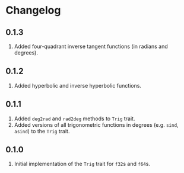 # Changelog

## 0.1.3

1. Added four-quadrant inverse tangent functions (in radians and degrees).

## 0.1.2

1. Added hyperbolic and inverse hyperbolic functions.

## 0.1.1

1. Added `deg2rad` and `rad2deg` methods to `Trig` trait.
1. Added versions of all trigonometric functions in degrees (e.g. `sind`, `asind`) to the `Trig` trait.

## 0.1.0

1. Initial implementation of the `Trig` trait for `f32`s and `f64`s.